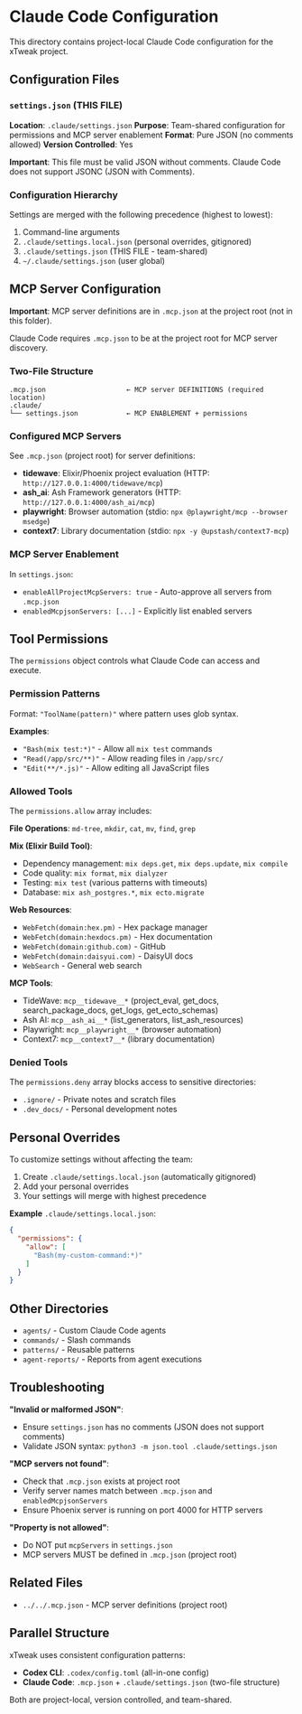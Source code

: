 # Claude Code Configuration

This directory contains project-local Claude Code configuration for the xTweak project.

## Configuration Files

### `settings.json` (THIS FILE)
**Location**: `.claude/settings.json`
**Purpose**: Team-shared configuration for permissions and MCP server enablement
**Format**: Pure JSON (no comments allowed)
**Version Controlled**: Yes

**Important**: This file must be valid JSON without comments. Claude Code does not support JSONC (JSON with Comments).

### Configuration Hierarchy

Settings are merged with the following precedence (highest to lowest):
1. Command-line arguments
2. `.claude/settings.local.json` (personal overrides, gitignored)
3. `.claude/settings.json` (THIS FILE - team-shared)
4. `~/.claude/settings.json` (user global)

## MCP Server Configuration

**Important**: MCP server definitions are in `.mcp.json` at the project root (not in this folder).

Claude Code requires `.mcp.json` to be at the project root for MCP server discovery.

### Two-File Structure

```
.mcp.json                    ← MCP server DEFINITIONS (required location)
.claude/
└── settings.json            ← MCP ENABLEMENT + permissions
```

### Configured MCP Servers

See `.mcp.json` (project root) for server definitions:

- **tidewave**: Elixir/Phoenix project evaluation (HTTP: `http://127.0.0.1:4000/tidewave/mcp`)
- **ash_ai**: Ash Framework generators (HTTP: `http://127.0.0.1:4000/ash_ai/mcp`)
- **playwright**: Browser automation (stdio: `npx @playwright/mcp --browser msedge`)
- **context7**: Library documentation (stdio: `npx -y @upstash/context7-mcp`)

### MCP Server Enablement

In `settings.json`:
- `enableAllProjectMcpServers: true` - Auto-approve all servers from `.mcp.json`
- `enabledMcpjsonServers: [...]` - Explicitly list enabled servers

## Tool Permissions

The `permissions` object controls what Claude Code can access and execute.

### Permission Patterns

Format: `"ToolName(pattern)"` where pattern uses glob syntax.

**Examples**:
- `"Bash(mix test:*)"` - Allow all `mix test` commands
- `"Read(/app/src/**)"` - Allow reading files in `/app/src/`
- `"Edit(**/*.js)"` - Allow editing all JavaScript files

### Allowed Tools

The `permissions.allow` array includes:

**File Operations**: `md-tree`, `mkdir`, `cat`, `mv`, `find`, `grep`

**Mix (Elixir Build Tool)**:
- Dependency management: `mix deps.get`, `mix deps.update`, `mix compile`
- Code quality: `mix format`, `mix dialyzer`
- Testing: `mix test` (various patterns with timeouts)
- Database: `mix ash_postgres.*`, `mix ecto.migrate`

**Web Resources**:
- `WebFetch(domain:hex.pm)` - Hex package manager
- `WebFetch(domain:hexdocs.pm)` - Hex documentation
- `WebFetch(domain:github.com)` - GitHub
- `WebFetch(domain:daisyui.com)` - DaisyUI docs
- `WebSearch` - General web search

**MCP Tools**:
- TideWave: `mcp__tidewave__*` (project_eval, get_docs, search_package_docs, get_logs, get_ecto_schemas)
- Ash AI: `mcp__ash_ai__*` (list_generators, list_ash_resources)
- Playwright: `mcp__playwright__*` (browser automation)
- Context7: `mcp__context7__*` (library documentation)

### Denied Tools

The `permissions.deny` array blocks access to sensitive directories:

- `.ignore/` - Private notes and scratch files
- `.dev_docs/` - Personal development notes

## Personal Overrides

To customize settings without affecting the team:

1. Create `.claude/settings.local.json` (automatically gitignored)
2. Add your personal overrides
3. Your settings will merge with highest precedence

**Example** `.claude/settings.local.json`:
```json
{
  "permissions": {
    "allow": [
      "Bash(my-custom-command:*)"
    ]
  }
}
```

## Other Directories

- `agents/` - Custom Claude Code agents
- `commands/` - Slash commands
- `patterns/` - Reusable patterns
- `agent-reports/` - Reports from agent executions

## Troubleshooting

**"Invalid or malformed JSON"**:
- Ensure `settings.json` has no comments (JSON does not support comments)
- Validate JSON syntax: `python3 -m json.tool .claude/settings.json`

**"MCP servers not found"**:
- Check that `.mcp.json` exists at project root
- Verify server names match between `.mcp.json` and `enabledMcpjsonServers`
- Ensure Phoenix server is running on port 4000 for HTTP servers

**"Property is not allowed"**:
- Do NOT put `mcpServers` in `settings.json`
- MCP servers MUST be defined in `.mcp.json` (project root)

## Related Files

- `../../.mcp.json` - MCP server definitions (project root)

## Parallel Structure

xTweak uses consistent configuration patterns:

- **Codex CLI**: `.codex/config.toml` (all-in-one config)
- **Claude Code**: `.mcp.json` + `.claude/settings.json` (two-file structure)

Both are project-local, version controlled, and team-shared.
